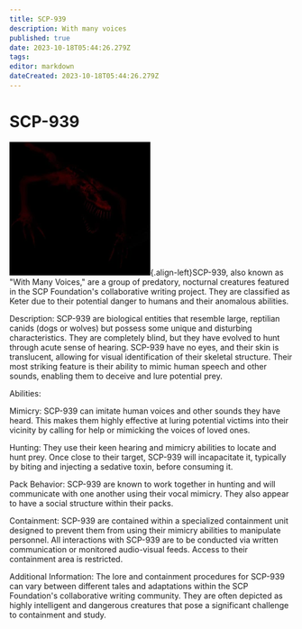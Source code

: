 ```yaml
---
title: SCP-939
description: With many voices
published: true
date: 2023-10-18T05:44:26.279Z
tags: 
editor: markdown
dateCreated: 2023-10-18T05:44:26.279Z
---
```


# SCP-939
![939ld.webp](/images/roles/939ld.webp){.align-left}SCP-939, also known as "With Many Voices," are a group of predatory, nocturnal creatures featured in the SCP Foundation's collaborative writing project. They are classified as Keter due to their potential danger to humans and their anomalous abilities.

Description:
SCP-939 are biological entities that resemble large, reptilian canids (dogs or wolves) but possess some unique and disturbing characteristics. They are completely blind, but they have evolved to hunt through acute sense of hearing. SCP-939 have no eyes, and their skin is translucent, allowing for visual identification of their skeletal structure. Their most striking feature is their ability to mimic human speech and other sounds, enabling them to deceive and lure potential prey.

Abilities:

Mimicry: SCP-939 can imitate human voices and other sounds they have heard. This makes them highly effective at luring potential victims into their vicinity by calling for help or mimicking the voices of loved ones.

Hunting: They use their keen hearing and mimicry abilities to locate and hunt prey. Once close to their target, SCP-939 will incapacitate it, typically by biting and injecting a sedative toxin, before consuming it.

Pack Behavior: SCP-939 are known to work together in hunting and will communicate with one another using their vocal mimicry. They also appear to have a social structure within their packs.

Containment:
SCP-939 are contained within a specialized containment unit designed to prevent them from using their mimicry abilities to manipulate personnel. All interactions with SCP-939 are to be conducted via written communication or monitored audio-visual feeds. Access to their containment area is restricted.

Additional Information:
The lore and containment procedures for SCP-939 can vary between different tales and adaptations within the SCP Foundation's collaborative writing community. They are often depicted as highly intelligent and dangerous creatures that pose a significant challenge to containment and study.